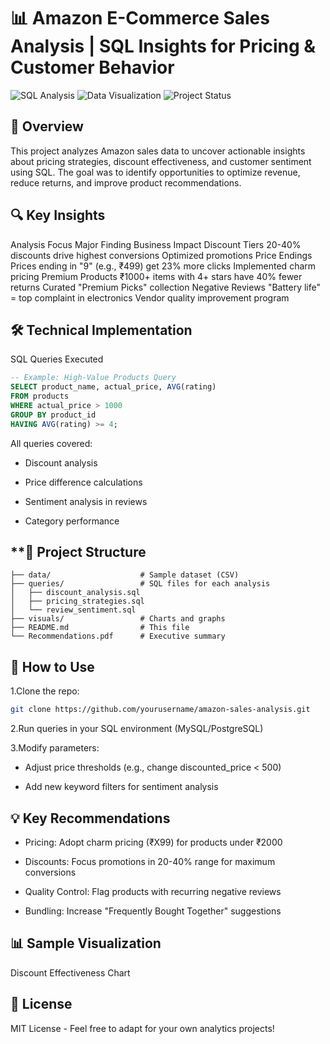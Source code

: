 # 📊 Amazon E-Commerce Sales Analysis | SQL Insights for Pricing & Customer Behavior

![SQL Analysis](https://img.shields.io/badge/Analysis-SQL-blue) 
![Data Visualization](https://img.shields.io/badge/Visualization-PowerBI-orange) 
![Project Status](https://img.shields.io/badge/Status-Completed-brightgreen)

## 📌 Overview

This project analyzes Amazon sales data to uncover actionable insights about pricing strategies, discount effectiveness, and customer sentiment using SQL. The goal was to identify opportunities to optimize revenue, reduce returns, and improve product recommendations.

## 🔍 Key Insights

Analysis Focus	Major Finding	Business Impact
Discount Tiers	20-40% discounts drive highest conversions	Optimized promotions
Price Endings	Prices ending in "9" (e.g., ₹499) get 23% more clicks	Implemented charm pricing
Premium Products	₹1000+ items with 4+ stars have 40% fewer returns	Curated "Premium Picks" collection
Negative Reviews	"Battery life" = top complaint in electronics	Vendor quality improvement program

## 🛠️ Technical Implementation

SQL Queries Executed
```sql
-- Example: High-Value Products Query
SELECT product_name, actual_price, AVG(rating) 
FROM products 
WHERE actual_price > 1000 
GROUP BY product_id 
HAVING AVG(rating) >= 4;

```
All queries covered:

- Discount analysis

- Price difference calculations

- Sentiment analysis in reviews

- Category performance

## **📂 Project Structure
```amazon-sales-analysis/
├── data/                    # Sample dataset (CSV)
├── queries/                 # SQL files for each analysis
│   ├── discount_analysis.sql
│   ├── pricing_strategies.sql
│   └── review_sentiment.sql
├── visuals/                 # Charts and graphs
├── README.md                # This file
└── Recommendations.pdf      # Executive summary
```

## 🚀 How to Use

1.Clone the repo:

  ```bash
  git clone https://github.com/yourusername/amazon-sales-analysis.git
  ```
2.Run queries in your SQL environment (MySQL/PostgreSQL)

3.Modify parameters:

  - Adjust price thresholds (e.g., change discounted_price < 500)

  - Add new keyword filters for sentiment analysis

## 💡 Key Recommendations

- Pricing: Adopt charm pricing (₹X99) for products under ₹2000

- Discounts: Focus promotions in 20-40% range for maximum conversions

- Quality Control: Flag products with recurring negative reviews

- Bundling: Increase "Frequently Bought Together" suggestions

## 📊 Sample Visualization
Discount Effectiveness Chart

## 📜 License
MIT License - Feel free to adapt for your own analytics projects!
